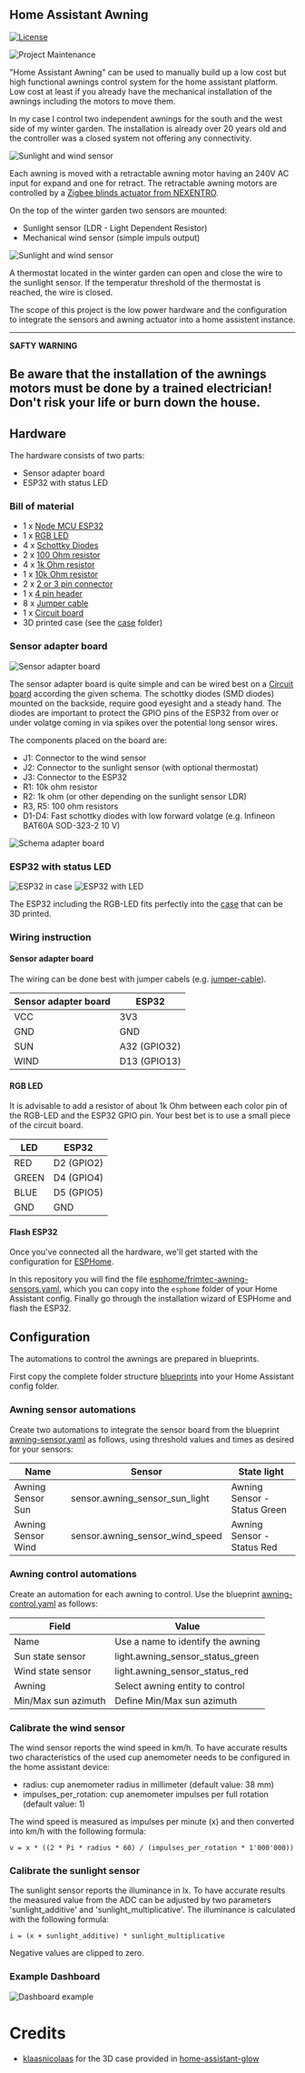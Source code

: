 ## Home Assistant Awning

[![License][license-shield]][license]

![Project Maintenance][maintenance-shield]

"Home Assistant Awning" can be used to manually build up a low cost but high functional awnings control system for the
home assistant platform.
Low cost at least if you already have the mechanical installation of the awnings including the motors to move them.

In my case I control two independent awnings for the south and the west side of my winter garden. The installation is
already over 20 years old and the controller was a closed system not offering any connectivity.

![Sunlight and wind sensor](images/winter-garden.jpg)

Each awning is moved with a retractable awning motor having an 240V AC input for expand and one for retract.
The retractable awning motors are controlled by a [Zigbee blinds actuator from NEXENTRO][nexentro-documentation].

On the top of the winter garden two sensors are mounted:
* Sunlight sensor (LDR - Light Dependent Resistor)
* Mechanical wind sensor (simple impuls output)

![Sunlight and wind sensor](images/sensors.jpg)

A thermostat located in the winter garden can open and close the wire to the sunlight sensor.
If the temperatur threshold of the thermostat is reached, the wire is closed.

The scope of this project is the low power hardware and the configuration to integrate the sensors and awning actuator into
a home assistent instance.

---
**SAFTY WARNING**

**Be aware that the installation of the awnings motors must be done by a trained electrician!**<br>
Don't risk your life or burn down the house.
---

## Hardware

The hardware consists of two parts:
* Sensor adapter board
* ESP32 with status LED

### Bill of material
* 1 x [Node MCU ESP32][conrad-esp32]
* 1 x [RGB LED][conrad-rgb-led]
* 4 x [Schottky Diodes][conrad-schottky-diode]
* 2 x [100 Ohm resistor][conrad-100-resistor]
* 4 x [1k Ohm resistor][conrad-1k-resistor]
* 1 x [10k Ohm resistor][conrad-10k-resistor]
* 2 x [2 or 3 pin connector][conrad-connector]
* 1 x [4 pin header][conrad-4pin-header]
* 8 x [Jumper cable][conrad-jumper-cable]
* 1 x [Circuit board][conrad-board]
* 3D printed case (see the [case](/case) folder)

### Sensor adapter board
![Sensor adapter board](images/sensor-adapter-board.jpg)

The sensor adapter board is quite simple and can be wired best on a [Circuit board][conrad-board] according the given schema.
The schottky diodes (SMD diodes) mounted on the backside, require good eyesight and a steady hand.
The diodes are important to protect the GPIO pins of the ESP32 from over or under volatge coming in via spikes over the potential long sensor wires.

The components placed on the board are:
* J1: Connector to the wind sensor
* J2: Connector to the sunlight sensor (with optional thermostat)
* J3: Connector to the ESP32
* R1: 10k ohm resistor
* R2: 1k ohm (or other depending on the sunlight sensor LDR)
* R3, R5: 100 ohm resistors
* D1-D4: Fast schottky diodes with low forward volatge (e.g. Infineon BAT60A SOD-323-2 10 V)

![Schema adapter board](images/home-assistant-awning_sensor-adapter.png)


### ESP32 with status LED
![ESP32 in case](images/ESP32.jpg)
![ESP32 with LED](images/ESP32-LED.jpg)

The ESP32 including the RGB-LED fits perfectly into the [case](/case) that can be 3D printed.

### Wiring instruction

#### Sensor adapter board
The wiring can be done best with jumper cabels (e.g. [jumper-cable][conrad-jumper-cable]).

| Sensor adapter board | ESP32        |
|----------------------|--------------|
| VCC                  | 3V3          |
| GND                  | GND          |
| SUN                  | A32 (GPIO32) |
| WIND                 | D13 (GPIO13) |

#### RGB LED
It is advisable to add a resistor of about 1k Ohm between each color pin of the RGB-LED and the ESP32 GPIO pin.
Your best bet is to use a small piece of the circuit board.

| LED    | ESP32      |
|--------|------------|
| RED    | D2 (GPIO2) |
| GREEN  | D4 (GPIO4) |
| BLUE   | D5 (GPIO5) |
| GND    | GND        |

#### Flash ESP32

Once you've connected all the hardware, we'll get started with the configuration for [ESPHome][esphome].

In this repository you will find the file [esphome/frimtec-awning-sensors.yaml][file],
which you can copy into the `esphome` folder of your Home Assistant config.
Finally go through the installation wizard of ESPHome and flash the ESP32.

## Configuration
The automations to control the awnings are prepared in blueprints.

First copy the complete folder structure [blueprints](/blueprints) into your Home Assistant config folder.


### Awning sensor automations
Create two automations to integrate the sensor board from the blueprint [awning-sensor.yaml](/blueprints/automation/frimtec/awning-sensor.yaml)
as follows, using threshold values and times as desired for your sensors:

| Name               | Sensor                          | State light                  |
|--------------------|---------------------------------|------------------------------|
| Awning Sensor Sun  | sensor.awning_sensor_sun_light  | Awning Sensor - Status Green |
| Awning Sensor Wind | sensor.awning_sensor_wind_speed | Awning Sensor - Status Red   |

### Awning control automations
Create an automation for each awning to control.
Use the blueprint [awning-control.yaml](/blueprints/automation/frimtec/awning-control.yaml)
as follows:

| Field               | Value                             |
|---------------------|-----------------------------------|
| Name                | Use a name to identify the awning | 
| Sun state sensor    | light.awning_sensor_status_green  | 
| Wind state sensor   | light.awning_sensor_status_red    | 
| Awning              | Select awning entity to control   |
| Min/Max sun azimuth | Define Min/Max sun azimuth        |


### Calibrate the wind sensor
The wind sensor reports the wind speed in km/h.
To have accurate results two characteristics of the used cup anemometer needs to be configured in the home assistant device:
* radius: cup anemometer radius in millimeter (default value: 38 mm)
* impulses_per_rotation: cup anemometer impulses per full rotation (default value: 1)

The wind speed is measured as impulses per minute (x) and then converted into km/h with the following formula:
```
v = x * ((2 * Pi * radius * 60) / (impulses_per_rotation * 1'000'000))   
```

### Calibrate the sunlight sensor
The sunlight sensor reports the illuminance in lx.
To have accurate results the measured value from the ADC can be adjusted by two parameters 'sunlight_additive' and 'sunlight_multiplicative'.
The illuminance is calculated with the following formula:
```
i = (x + sunlight_additive) * sunlight_multiplicative   
```
Negative values are clipped to zero.

### Example Dashboard
![Dashboard example](images/dashboard.png)

# Credits
* [klaasnicolaas][github-klaasnicolaas] for the 3D case provided in [home-assistant-glow][home-assistant-glow]


[file]: /esphome/frimtec-awning-sensors.yaml
[maintenance-shield]: https://img.shields.io/maintenance/yes/2024.svg
[license-shield]: https://img.shields.io/github/license/frimtec/home-assistant-awning.svg
[license]: https://opensource.org/licenses/Apache-2.0
[nexentro-documentation]: https://cdn.competec.ch/documents2/4/5/5/194267554/194267554.pdf
[esphome]: https://esphome.io
[github-klaasnicolaas]: https://github.com/klaasnicolaas
[home-assistant-glow]: https://github.com/klaasnicolaas/home-assistant-glow
[conrad-esp32]: https://www.conrad.ch/de/p/joy-it-entwickler-platine-node-mcu-esp32-modul-1656367.html
[conrad-rgb-led]: https://www.conrad.ch/de/p/kingbright-l-154a4surkqbdzgw-led-mehrfarbig-rot-blau-gruen-rund-5-mm-200-mcd-300-mcd-1300-mcd-60-20-ma-1-95-v-3-3-1050466.html
[conrad-board]: https://www.conrad.ch/de/p/rademacher-wr-typ-710-2-platine-hartpapier-l-x-b-100-mm-x-75-mm-35-m-rastermass-2-54-mm-inhalt-1-st-529531.html
[conrad-jumper-cable]: https://www.conrad.ch/de/p/joy-it-rb-cb3-025-jumper-kabel-raspberry-pi-banana-pi-arduino-20x-drahtbruecken-buchse-20x-drahtbruecken-buchse-25-0-1182193.html
[conrad-4pin-header]: https://www.conrad.ch/de/p/connfly-stiftleiste-standard-anzahl-reihen-1-polzahl-je-reihe-40-ds1021-1-40sf11-1-st-1390109.html
[conrad-schottky-diode]: https://www.conrad.ch/de/p/infineon-technologies-schottky-diode-gleichrichter-bat60a-sod-323-2-10-v-einzeln-tape-cut-154027.html
[conrad-100-resistor]: https://www.conrad.ch/de/p/yageo-cfr-25jt-52-100r-kohleschicht-widerstand-100-axial-bedrahtet-0207-0-25-w-5-1-st-1417639.html
[conrad-1k-resistor]: https://www.conrad.ch/de/p/yageo-cfr-25jt-52-1k0-kohleschicht-widerstand-1-k-axial-bedrahtet-0207-0-25-w-5-1-st-1417699.html
[conrad-10k-resistor]: https://www.conrad.ch/de/p/yageo-cfr-25jt-52-10k-kohleschicht-widerstand-10-k-axial-bedrahtet-0207-0-25-w-5-1-st-1417697.html
[conrad-connector]: https://www.conrad.ch/de/p/te-connectivity-282837-3-schraubklemmblock-1-40-mm-polzahl-num-3-gruen-1-st-1421685.html?gclid=CjwKCAjwzaSLBhBJEiwAJSRokh-6w8SD5mRbWpBqTB3dXs7ZV1in-iJpRmjEg686jQaoJfRHSNdqnBoCJiMQAvD_BwE&utm_source=google-shopping-de&utm_medium=search&utm_campaign=shopping-online-de&utm_content=shopping-ad_cpc&WT.srch=1&ef_id=CjwKCAjwzaSLBhBJEiwAJSRokh-6w8SD5mRbWpBqTB3dXs7ZV1in-iJpRmjEg686jQaoJfRHSNdqnBoCJiMQAvD_BwE%3AG%3As

